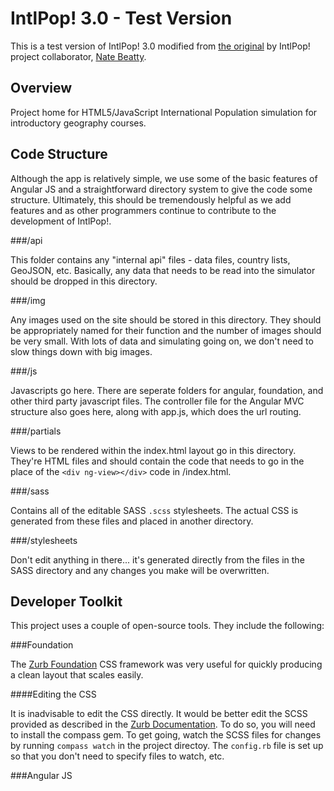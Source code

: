 IntlPop! 3.0 - Test Version
===

This is a test version of IntlPop! 3.0 modified from [the original](https://github.com/cashaffer/IntlPop) by IntlPop! project collaborator, [Nate Beatty](http://natebeatty.com).

Overview
---

Project home for HTML5/JavaScript International Population simulation
for introductory geography courses.

Code Structure
---

Although the app is relatively simple, we use some of the basic features of Angular JS and a straightforward directory system to give the code some structure. Ultimately, this should be tremendously helpful as we add features and as other programmers continue to contribute to the development of IntlPop!.

###/api

This folder contains any "internal api" files - data files, country lists, GeoJSON, etc. Basically, any data that needs to be read into the simulator should be dropped in this directory.

###/img

Any images used on the site should be stored in this directory. They should be appropriately named for their function and the number of images should be very small. With lots of data and simulating going on, we don't need to slow things down with big images.

###/js

Javascripts go here. There are seperate folders for angular, foundation, and other third party javascript files. The controller file for the Angular MVC structure also goes here, along with app.js, which does the url routing.

###/partials

Views to be rendered within the index.html layout go in this directory. They're HTML files and should contain the code that needs to go in the place of the `<div ng-view></div>` code in /index.html.

###/sass

Contains all of the editable SASS `.scss` stylesheets. The actual CSS is generated from these files and placed in another directory. 

###/stylesheets

Don't edit anything in there... it's generated directly from the files in the SASS directory and any changes you make will be overwritten.

Developer Toolkit
---

This project uses a couple of open-source tools. They include the following:

###Foundation

The [Zurb Foundation](http://foundation.zurb.com) CSS framework was very useful for quickly producing a clean layout that scales easily.

####Editing the CSS

It is inadvisable to edit the CSS directly. It would be better edit the SCSS provided as described in the [Zurb Documentation](http://foundation.zurb.com/docs/sass.html). To do so, you will need to install the compass gem. To get going, watch the SCSS files for changes by running `compass watch` in the project directoy. The `config.rb` file is set up so that you don't need to specify files to watch, etc.

###Angular JS

